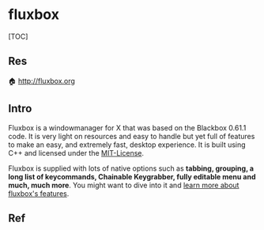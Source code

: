 # fluxbox

[TOC]



## Res
🏠 http://fluxbox.org


## Intro
Fluxbox is a windowmanager for X that was based on the Blackbox 0.61.1 code. It is very light on resources and easy to handle but yet full of features to make an easy, and extremely fast, desktop experience. It is built using C++ and licensed under the [MIT-License](http://en.wikipedia.org/wiki/MIT_License).

Fluxbox is supplied with lots of native options such as **tabbing, grouping, a long list of keycommands, Chainable Keygrabber, fully editable menu and much, much more**. You might want to dive into it and [learn more about fluxbox's features](http://fluxbox.org/features/).


## Ref

